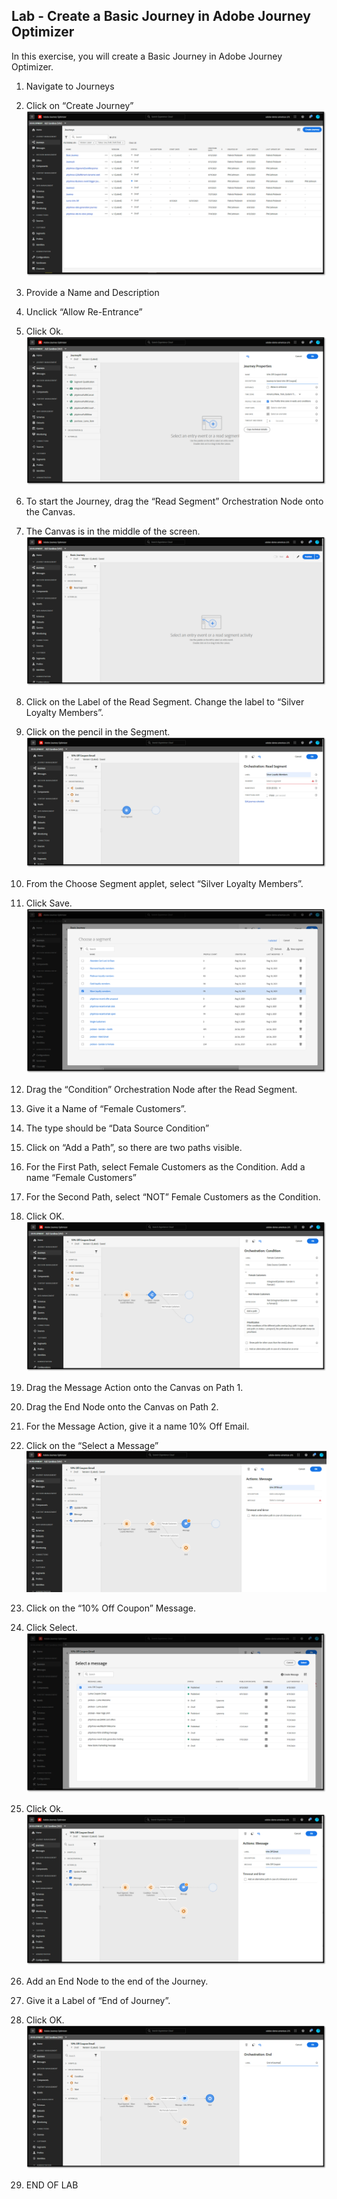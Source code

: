 ## Lab - Create a Basic Journey in Adobe Journey Optimizer

In this exercise, you will create a Basic Journey in Adobe Journey Optimizer.

1.  Navigate to Journeys
2.  Click on “Create Journey”
![Basic Journey](https://github.com/adobe-dss-aep/ajo-handson-labs/blob/96de49783d41b9e93724aa08aa6ccd5f3c0f42c9/0.%20Images/Basic_Journey_1.png)

3.  Provide a Name and Description
4.  Unclick “Allow Re-Entrance”
5.  Click Ok.
![Basic Journey](https://github.com/adobe-dss-aep/ajo-handson-labs/blob/96de49783d41b9e93724aa08aa6ccd5f3c0f42c9/0.%20Images/Basic_Journey_2.png)

6.  To start the Journey, drag the “Read Segment” Orchestration Node onto the Canvas.
7.  The Canvas is in the middle of the screen.
![Basic Journey](https://github.com/adobe-dss-aep/ajo-handson-labs/blob/96de49783d41b9e93724aa08aa6ccd5f3c0f42c9/0.%20Images/Basic_Journey_3.png)

8.  Click on the Label of the Read Segment.  Change the label to “Silver Loyalty Members”.
9.  Click on the pencil in the Segment.
![Basic Journey](https://github.com/adobe-dss-aep/ajo-handson-labs/blob/96de49783d41b9e93724aa08aa6ccd5f3c0f42c9/0.%20Images/Basic_Journey_4.png)

10.  From the Choose Segment applet, select “Silver Loyalty Members”.
11.  Click Save.
![Basic Journey](https://github.com/adobe-dss-aep/ajo-handson-labs/blob/96de49783d41b9e93724aa08aa6ccd5f3c0f42c9/0.%20Images/Basic_Journey_5.png)

12.  Drag the “Condition” Orchestration Node after the Read Segment.
13.  Give it a Name of “Female Customers”.
14.  The type should be “Data Source Condition”
15.  Click on “Add a Path”, so there are two paths visible.
16.  For the First Path, select Female Customers as the Condition.  Add a name “Female Customers”
17.  For the Second Path, select “NOT” Female Customers as the Condition.
18.  Click OK.
![Basic Journey](https://github.com/adobe-dss-aep/ajo-handson-labs/blob/96de49783d41b9e93724aa08aa6ccd5f3c0f42c9/0.%20Images/Basic_Journey_6.png)

19.  Drag the Message Action onto the Canvas on Path 1.
20.  Drag the End Node onto the Canvas on Path 2.
21.  For the Message Action, give it a name 10% Off Email.
22.  Click on the “Select a Message”
![Basic Journey](https://github.com/adobe-dss-aep/ajo-handson-labs/blob/96de49783d41b9e93724aa08aa6ccd5f3c0f42c9/0.%20Images/Basic_Journey_7.png)

23.  Click on the “10% Off Coupon” Message.
24.  Click Select.
![Basic Journey](https://github.com/adobe-dss-aep/ajo-handson-labs/blob/96de49783d41b9e93724aa08aa6ccd5f3c0f42c9/0.%20Images/Basic_Journey_8.png)

25.  Click Ok.
![Basic Journey](https://github.com/adobe-dss-aep/ajo-handson-labs/blob/96de49783d41b9e93724aa08aa6ccd5f3c0f42c9/0.%20Images/Basic_Journey_9.png)

26.  Add an End Node to the end of the Journey.
27.  Give it a Label of “End of Journey”.
28.  Click OK.
![Basic Journey](https://github.com/adobe-dss-aep/ajo-handson-labs/blob/96de49783d41b9e93724aa08aa6ccd5f3c0f42c9/0.%20Images/Basic_Journey_10.png)

29.  END OF LAB

